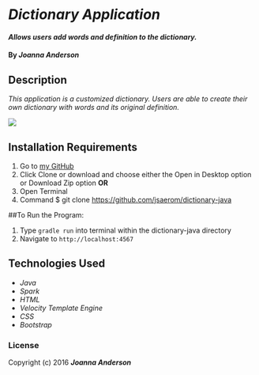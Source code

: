 # _Dictionary Application_

#### _Allows users add words and definition to the dictionary._

#### By _**Joanna Anderson**_

## Description

_This application is a customized dictionary. Users are able to create their own dictionary with words and its original definition._

<img src="resources/public/screenshot.png">

## Installation Requirements

1. Go to [my GitHub](https://github.com/jsaerom/dictionary-java)
2. Click Clone or download and choose either the Open in Desktop option or Download Zip option
**OR**
1. Open Terminal
2. Command $ git clone https://github.com/jsaerom/dictionary-java

##To Run the Program:
1. Type `gradle run` into terminal within the dictionary-java directory
2. Navigate to `http://localhost:4567`

## Technologies Used

* _Java_
* _Spark_
* _HTML_
* _Velocity Template Engine_
* _CSS_
* _Bootstrap_

### License

Copyright (c) 2016 **_Joanna Anderson_**
